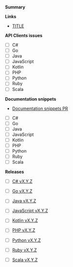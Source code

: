 **Summary**

<!--
STEP 1. (REQUIRED)

EXPLAIN IN A FEW SENTENCES THE PURPOSE OF YOUR CHANGE (WHY? HOW?).
-->

**Links**

<!--
STEP 2. (REQUIRED)

LIST ALL REQUIRED LINKS TO FULLY UNDERSTAND THE CHANGE (ENGINE SPECS,
SPECS-INTERNAL PR (IF ANY CHANGE TO THE PUBLIC API OR CTS)
-->
 - [TITLE](URL)

**API Clients issues**

<!--
STEP 3. (REQUIRED)

LIST ALL API CLIENTS GITHUB ISSUES, PLEASE USE `polyglot git create-issue` TO
GENERATE THIS LIST
-->

 - [ ] C#
 - [ ] Go
 - [ ] Java
 - [ ] JavaScript
 - [ ] Kotlin
 - [ ] PHP
 - [ ] Python
 - [ ] Ruby
 - [ ] Scala

**Documentation snippets**

<!--
STEP 4. (OPTIONAL)

IF SOME DOCUMENTATION SNIPPETS NEED TO CHANGE, PLEASE FILL THE URL TO THE
GITHUB ISSUE.
-->

 - [Documentation snippets PR](<!-- URL TO DOC SNIPPETS PULL REQUEST -->)
 - [ ] C#
 - [ ] Go
 - [ ] Java
 - [ ] JavaScript
 - [ ] Kotlin
 - [ ] PHP
 - [ ] Python
 - [ ] Ruby
 - [ ] Scala

**Releases**

<!--
STEP 5. (LATER)

ONCE THE CHANGES ARE REVIEWED AND MERGED, PLEASE FILL THE RELEASE AS WELL AS
THE URL TO THE CHANGELOG ENTRY FOR THIS RELEASE IN THIS LIST.
-->

 - [ ] [C# vX.Y.Z](<!-- URL TO CHANGELOG RELEASE, IF ANY -->)
 - [ ] [Go vX.Y.Z](<!-- URL TO CHANGELOG RELEASE, IF ANY -->)
 - [ ] [Java vX.Y.Z](<!-- URL TO CHANGELOG RELEASE, IF ANY -->)
 - [ ] [JavaScript vX.Y.Z](<!-- URL TO CHANGELOG RELEASE, IF ANY -->)
 - [ ] [Kotlin vX.Y.Z](<!-- URL TO CHANGELOG RELEASE, IF ANY -->)
 - [ ] [PHP vX.Y.Z](<!-- URL TO CHANGELOG RELEASE, IF ANY -->)
 - [ ] [Python vX.Y.Z](<!-- URL TO CHANGELOG RELEASE, IF ANY -->)
 - [ ] [Ruby vX.Y.Z](<!-- URL TO CHANGELOG RELEASE, IF ANY -->)
 - [ ] [Scala vX.Y.Z](<!-- URL TO CHANGELOG RELEASE, IF ANY -->)


